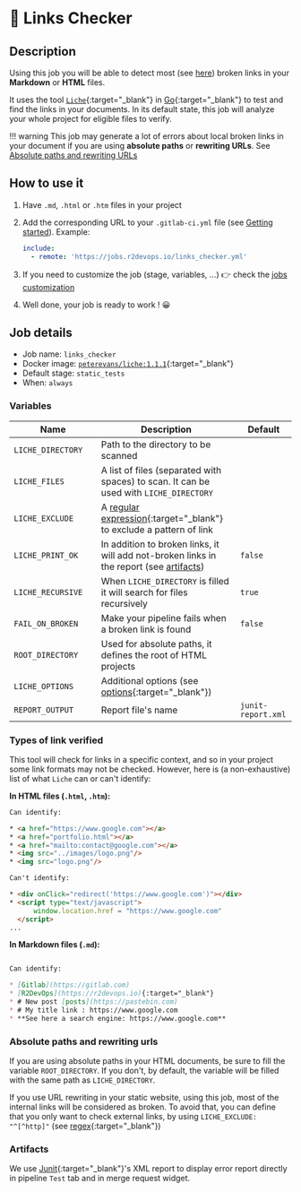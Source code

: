 # 🔗 Links Checker

## Description

Using this job you will be able to detect most (see [here](#types-of-link-verified)) broken links in your **Markdown** or **HTML** files.

It uses the tool [`Liche`](https://github.com/raviqqe/liche){:target="_blank"} in [Go](https://golang.org/){:target="_blank"} 
to test and find the links in your documents. 
In its default state, this job will analyze your whole project for eligible files to verify.

!!! warning
    This job may generate a lot of errors about local broken links in your document if you are using **absolute paths** or **rewriting URLs**. 
    See [Absolute paths and rewriting URLs](#absolute-paths-and-rewriting-urls)

## How to use it

1. Have `.md`, `.html` or `.htm` files in your project
2. Add the corresponding URL to your `.gitlab-ci.yml` file (see [Getting
   started](/getting-started)). Example:

    ```yaml
    include:
      - remote: 'https://jobs.r2devops.io/links_checker.yml'
    ```

3. If you need to customize the job (stage, variables, ...) 👉 check the [jobs
   customization](/use-the-hub/#jobs-customization)
4. Well done, your job is ready to work ! 😀

## Job details

* Job name: `links_checker`
* Docker image:
[`peterevans/liche:1.1.1`](https://hub.docker.com/r/peterevans/liche){:target="_blank"}
* Default stage: `static_tests`
* When: `always`

### Variables

| Name | Description | Default |
| ---- | ----------- | ------- |
| `LICHE_DIRECTORY` <img width=450/> | Path to the directory to be scanned | ` ` |
| `LICHE_FILES` | A list of files (separated with spaces) to scan. It can be used with `LICHE_DIRECTORY` | ` ` |
| `LICHE_EXCLUDE` | A [regular expression](https://en.wikipedia.org/wiki/Regular_expression){:target="_blank"} to exclude a pattern of link | ` ` |
| `LICHE_PRINT_OK` | In addition to broken links, it will add not-broken links in the report (see [artifacts](#artifacts)) | `false` |
| `LICHE_RECURSIVE` | When `LICHE_DIRECTORY` is filled it will search for files recursively  | `true` |
| `FAIL_ON_BROKEN` | Make your pipeline fails when a broken link is found | `false` |
| `ROOT_DIRECTORY` | Used for absolute paths, it defines the root of HTML projects | ` ` |
| `LICHE_OPTIONS` | Additional options (see [options](https://github.com/raviqqe/liche){:target="_blank"}) | ` ` |
| `REPORT_OUTPUT` | Report file's name | `junit-report.xml` |

### Types of link verified

This tool will check for links in a specific context, and so in your project some link formats may not be checked. However,
here is (a non-exhaustive) list of what `Liche` can or can't identify:

**In HTML files (`.html`, `.htm`):**
```HTML
Can identify:

* <a href="https://www.google.com"></a>
* <a href="portfolio.html"></a>
* <a href="mailto:contact@google.com"></a>
* <img src="../images/logo.png"/>
* <img src="logo.png"/>

Can't identify:

* <div onClick="redirect('https://www.google.com')"></div>
* <script type="text/javascript">
      window.location.href = "https://www.google.com" 
  </script>
...
```

**In Markdown files (`.md`):**
```md

Can identify:

* [Gitlab](https://gitlab.com)
* [R2DevOps](https://r2devops.io){:target="_blank"}
* # New post [posts](https://pastebin.com)
* # My title link : https://www.google.com
* **See here a search engine: https://www.google.com**
```

### Absolute paths and rewriting urls

If you are using absolute paths in your HTML documents, be sure to fill the variable `ROOT_DIRECTORY`. If you don't, by default, the variable will be filled with the same path as `LICHE_DIRECTORY`.

If you use URL rewriting in your static website, using this job, most of the internal links will be considered as broken. To avoid that, you can define that you
only want to check external links, by using `LICHE_EXCLUDE: "^[^http]"` (see [regex](https://en.wikipedia.org/wiki/Regular_expression){:target="_blank"}) 

### Artifacts

We use [Junit](https://junit.org/junit5/){:target="_blank"}'s XML report to display error report
directly in pipeline `Test` tab and in merge request widget.
